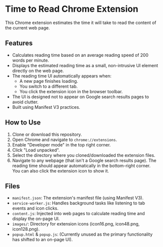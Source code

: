 # Time to Read Chrome Extension

This Chrome extension estimates the time it will take to read the content of the current web page.

## Features

- Calculates reading time based on an average reading speed of 200 words per minute.
- Displays the estimated reading time as a small, non-intrusive UI element directly on the web page.
- The reading time UI automatically appears when:
    - A new page finishes loading.
    - You switch to a different tab.
    - You click the extension icon in the browser toolbar.
- The UI is designed not to appear on Google search results pages to avoid clutter.
- Built using Manifest V3 practices.

## How to Use

1.  Clone or download this repository.
2.  Open Chrome and navigate to `chrome://extensions`.
3.  Enable "Developer mode" in the top right corner.
4.  Click "Load unpacked".
5.  Select the directory where you cloned/downloaded the extension files.
6.  Navigate to any webpage (that isn't a Google search results page). The reading time should appear automatically in the bottom-right corner. You can also click the extension icon to show it.

## Files

- `manifest.json`: The extension's manifest file (using Manifest V3).
- `service-worker.js`: Handles background tasks like listening to tab events and icon clicks.
- `content.js`: Injected into web pages to calculate reading time and display the on-page UI.
- `images/`: Directory for extension icons (icon16.png, icon48.png, icon128.png).
- `popup.html` & `popup.js`: (Currently unused as the primary functionality has shifted to an on-page UI).

